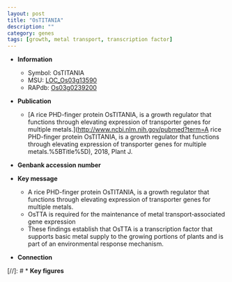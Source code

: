 ```yaml
---
layout: post
title: "OsTITANIA"
description: ""
category: genes
tags: [growth, metal transport, transcription factor]
---
```


* **Information**  
    + Symbol: OsTITANIA  
    + MSU: [LOC_Os03g13590](http://rice.uga.edu/cgi-bin/ORF_infopage.cgi?orf=LOC_Os03g13590)  
    + RAPdb: [Os03g0239200](http://rapdb.dna.affrc.go.jp/viewer/gbrowse_details/irgsp1?name=Os03g0239200)  

* **Publication**  
    + [A rice PHD-finger protein OsTITANIA, is a growth regulator that functions through elevating expression of transporter genes for multiple metals.](http://www.ncbi.nlm.nih.gov/pubmed?term=A rice PHD-finger protein OsTITANIA, is a growth regulator that functions through elevating expression of transporter genes for multiple metals.%5BTitle%5D), 2018, Plant J.

* **Genbank accession number**  

* **Key message**  
    + A rice PHD-finger protein OsTITANIA, is a growth regulator that functions through elevating expression of transporter genes for multiple metals.
    + OsTTA is required for the maintenance of metal transport‐associated gene expression
    + These findings establish that OsTTA is a transcription factor that supports basic metal supply to the growing portions of plants and is part of an environmental response mechanism.

* **Connection**  

[//]: # * **Key figures**  


